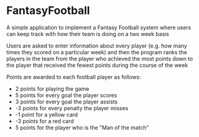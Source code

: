 # FantasyFootball
A simple application to implement a Fantasy Football system where users can keep track with how their team is doing on a two week basis

Users are asked to enter information about every player (e.g. how many times they scored on a particular week) and then the program
ranks the players in the team from the player who achieved the most points down to the player that received the fewest points during the course of the week

Points are awarded to each football player as follows:


* 2 points for playing the game
* 5 points for every goal the player scores
* 3 points for every goal the player assists
* -3 points for every penalty the player misses
* -1 point for a yellow card
* -3 points for a red card
* 5 points for the player who is the "Man of the match"

